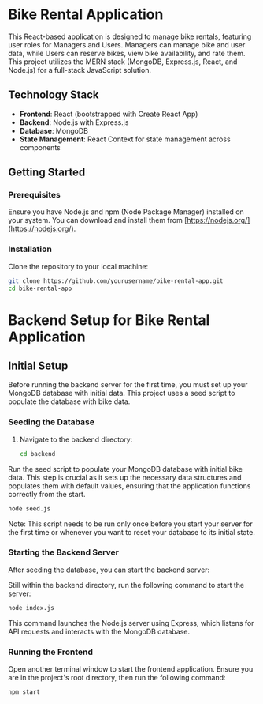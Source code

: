 # Bike Rental Application

This React-based application is designed to manage bike rentals, featuring user roles for Managers and Users. Managers can manage bike and user data, while Users can reserve bikes, view bike availability, and rate them. This project utilizes the MERN stack (MongoDB, Express.js, React, and Node.js) for a full-stack JavaScript solution.

## Technology Stack

- **Frontend**: React (bootstrapped with Create React App)
- **Backend**: Node.js with Express.js
- **Database**: MongoDB
- **State Management**: React Context for state management across components

## Getting Started

### Prerequisites

Ensure you have Node.js and npm (Node Package Manager) installed on your system. You can download and install them from [https://nodejs.org/](https://nodejs.org/).

### Installation

Clone the repository to your local machine:

```bash
git clone https://github.com/yourusername/bike-rental-app.git
cd bike-rental-app
```

# Backend Setup for Bike Rental Application

## Initial Setup

Before running the backend server for the first time, you must set up your MongoDB database with initial data. This project uses a seed script to populate the database with bike data.

### Seeding the Database

1. Navigate to the backend directory:

   ```bash
   cd backend

Run the seed script to populate your MongoDB database with initial bike data. This step is crucial as it sets up the necessary data structures and populates them with default values, ensuring that the application functions correctly from the start.
```bash
node seed.js
```
Note: This script needs to be run only once before you start your server for the first time or whenever you want to reset your database to its initial state.

### Starting the Backend Server
After seeding the database, you can start the backend server:

Still within the backend directory, run the following command to start the server:
```bash
node index.js
```
This command launches the Node.js server using Express, which listens for API requests and interacts with the MongoDB database.

### Running the Frontend
Open another terminal window to start the frontend application. Ensure you are in the project's root directory, then run the following command:

```bash
npm start
```
